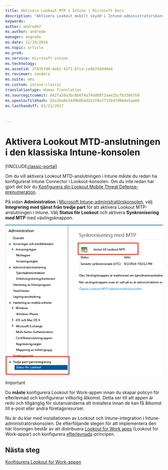 ```yaml
---
title: Aktivera Lookout MTP i Intune | Microsoft Docs
description: "Aktivera Lookout mobilt skydd i Intune-administratörskonsolen."
keywords: 
author: andredm7
ms.author: andredm
manager: angrobe
ms.date: 12/19/2016
ms.topic: article
ms.prod: 
ms.service: microsoft-intune
ms.technology: 
ms.assetid: 2f835fd0-4e62-42f3-b7ca-ce8b7ddd40e4
ms.reviewer: sandera
ms.suite: ems
ms.custom: intune-classic
translationtype: Human Translation
ms.sourcegitcommit: d42fa20a3bc6b6f4a74dd0872aae25cfb33067b9
ms.openlocfilehash: d2a10a0e14d9b0b4d2e3f8e2715b47d984e5aa66
ms.lasthandoff: 03/21/2017


---
```


# <a name="enable-lookout-mtd-connection-in-the-intune-classic-console"></a>Aktivera Lookout MTD-anslutningen i den klassiska Intune-konsolen

[!INCLUDE[classic-portal](../includes/classic-portal.md)]

Om du vill aktivera Lookout MTD-anslutningen i Intune måste du redan ha konfigurerat Intune Connector i Lookout-konsolen.  Om du inte redan har gjort det bör du [Konfigurera din Lookout Mobile Threat Defense-prenumeration](set-up-your-subscription-with-lookout-mtp.md).

På sidan **Administration** i [Microsoft Intune-administratörskonsolen](https://manage.microsoft.com), välj **Integrering med tjänst från tredje part** för att aktivera Lookout MTP-anslutningen i Intune. Välj **Status för Lookout** och aktivera **Synkronisering med MTP** med växlingsknappen.

![skärmbild av sidan Lookout-synkronisering med växelknappen för att aktivera markerad](../media/mtp/lookout-intune-synchronization.png)

>[!IMPORTANT]
> Du **måste** konfigurera Lookout for Work-appen innan du skapar policyn för efterlevnad och konfigurerar villkorlig åtkomst. Detta ser till att appen är redo och tillgänglig för slutanvändarna att installera innan de kan få åtkomst till e-post eller andra företagsresurser.

Nu är du klar med installationen av Lookout och Intune-integration i Intune-administratörskonsolen.  De efterföljande stegen för att implementera den här lösningen består av att distribuera [Lookout for Work apps](https://docs.microsoft.com/intune/deploy-use/device-threat-protection-apps) (Lookout for Work-appar) och konfigurera [efterlevnads](https://docs.microsoft.com/intune/deploy-use/device-threat-protection-policy)-principen.


## <a name="next-steps"></a>Nästa steg
[Konfigurera Lookout for Work-appen](https://docs.microsoft.com/intune/deploy-use/device-threat-protection-apps)

